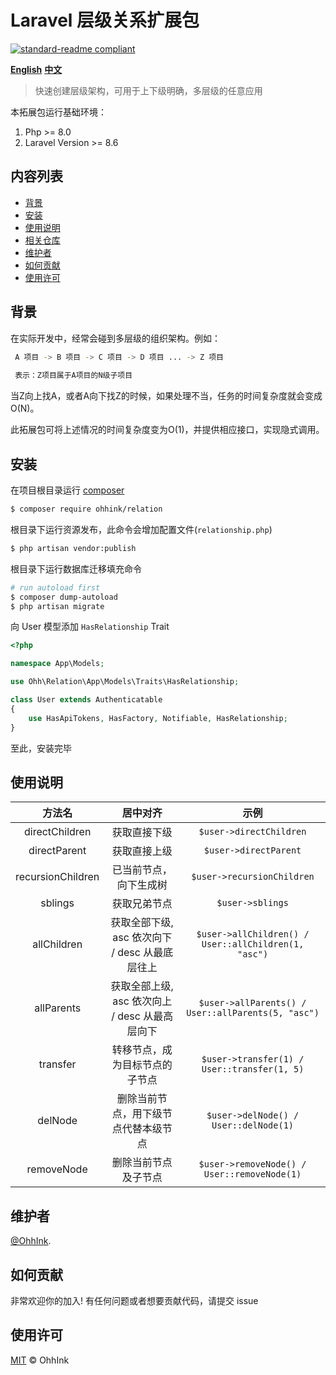 # Laravel 层级关系扩展包
[![standard-readme compliant](https://img.shields.io/badge/readme%20style-standard-brightgreen.svg?style=flat-square)](https://github.com/RichardLitt/standard-readme)

**[English](https://github.com/ouhaohan8023/relations/blob/main/README.md)**
**[中文](https://github.com/ouhaohan8023/relations/blob/main/README.cn.md)**

> 快速创建层级架构，可用于上下级明确，多层级的任意应用

本拓展包运行基础环境：

1. Php >= 8.0
2. Laravel Version >= 8.6

## 内容列表

- [背景](#背景)
- [安装](#安装)
- [使用说明](#使用说明)
- [相关仓库](#相关仓库)
- [维护者](#维护者)
- [如何贡献](#如何贡献)
- [使用许可](#使用许可)

## 背景

在实际开发中，经常会碰到多层级的组织架构。例如：
```bash
 A 项目 -> B 项目 -> C 项目 -> D 项目 ... -> Z 项目
 
 表示：Z项目属于A项目的N级子项目
```
当Z向上找A，或者A向下找Z的时候，如果处理不当，任务的时间复杂度就会变成O(N)。

此拓展包可将上述情况的时间复杂度变为O(1)，并提供相应接口，实现隐式调用。

## 安装

在项目根目录运行 [composer](https://getcomposer.org/)
```bash
$ composer require ohhink/relation
```

根目录下运行资源发布，此命令会增加配置文件(`relationship.php`)
```bash
$ php artisan vendor:publish
```

根目录下运行数据库迁移填充命令
```bash
# run autoload first
$ composer dump-autoload
$ php artisan migrate
```

向 User 模型添加 `HasRelationship` Trait
```php
<?php

namespace App\Models;

use Ohh\Relation\App\Models\Traits\HasRelationship;

class User extends Authenticatable
{
    use HasApiTokens, HasFactory, Notifiable, HasRelationship;
}

```

至此，安装完毕

## 使用说明

| 方法名 |  居中对齐 | 示例 |
| :----: |  :----: |:----: |
| directChildren |  获取直接下级 | `$user->directChildren` |
| directParent |  获取直接上级 | `$user->directParent` |
| recursionChildren |  已当前节点，向下生成树 | `$user->recursionChildren` |
| sblings |  获取兄弟节点 | `$user->sblings` |
| allChildren |  获取全部下级, asc 依次向下 / desc 从最底层往上 | `$user->allChildren() / User::allChildren(1, "asc")` |
| allParents |  获取全部上级, asc 依次向上 / desc 从最高层向下 | `$user->allParents() / User::allParents(5, "asc")` |
| transfer | 转移节点，成为目标节点的子节点 | `$user->transfer(1) / User::transfer(1, 5)` |
| delNode | 删除当前节点，用下级节点代替本级节点 | `$user->delNode() / User::delNode(1)` |
| removeNode | 删除当前节点及子节点 | `$user->removeNode() / User::removeNode(1)` |

## 维护者

[@OhhInk](https://github.com/ouhaohan8023).

## 如何贡献

非常欢迎你的加入! 有任何问题或者想要贡献代码，请提交 issue

## 使用许可

[MIT](LICENSE) © OhhInk
